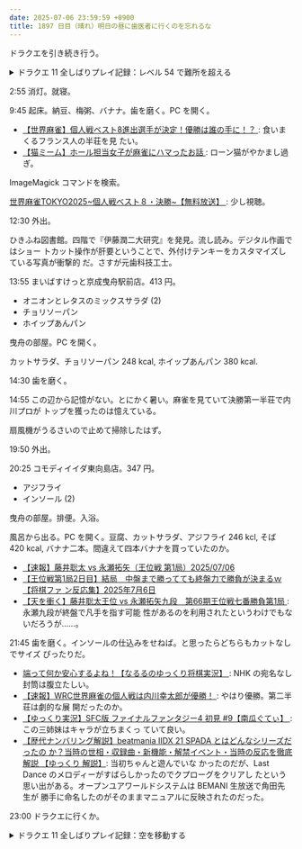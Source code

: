 ```yaml
---
date: 2025-07-06 23:59:59 +0900
title: 1897 日目（晴れ）明日の昼に歯医者に行くのを忘れるな
---
```


ドラクエを引き続き行う。

<details><summary>ドラクエ 11 全しばりプレイ記録：レベル 54 で難所を超える</summary>
<p>強敵の前に経験値稼ぎ。ロウがメガンテを使えるようになる。用途は？</p>

<p>レベルを 54 まで上げてネドラ戦。しばりなしでも苦戦した記憶がある。十回近くやり直す。
やけつく息を緩和する方法がおそらくない。一晩明けてから、けんじゃのいしがどうぐぶくろにあることを思い出す。バカ。
</p>

<p>セーニャが合流。レベル 43 のまま進む。この後はボス戦がとうぶんないはず。
ゲームのほうはガバのせいでゼーランダ山頂に行く前までしか進めず、セーブして終わる。</p>
</details>

2:55 消灯。就寝。

9:45 起床。納豆、梅粥、バナナ。歯を磨く。PC を開く。

* [【世界麻雀】個人戦ベスト8進出選手が決定！優勝は誰の手に！？
  ](https://www.youtube.com/watch?v=PvbZ4hHzJA0): 食いまくるフランス人の半荘を見
  たい。
* [【猫ミーム】ホール担当女子が麻雀にハマったお話
  ](https://www.youtube.com/watch?v=sqffqlga8jM): ローン猫がやかまし過ぎ。

ImageMagick コマンドを検索。

[世界麻雀TOKYO2025~個人戦ベスト８・決勝~【無料放送】
](https://www.youtube.com/watch?v=9sP_ePg3xgg): 少し視聴。

12:30 外出。

ひきふね図書館。四階で『伊藤潤二大研究』を発見。流し読み。デジタル作画ではショー
トカット操作が肝要ということで、外付けテンキーをカスタマイズしている写真が衝撃的
だ。さすが元歯科技工士。

13:55 まいばすけっと京成曳舟駅前店。413 円。

* オニオンとレタスのミックスサラダ (2)
* チョリソーパン
* ホイップあんパン

曳舟の部屋。PC を開く。

カットサラダ、チョリソーパン 248 kcal, ホイップあんパン 380 kcal.

14:30 歯を磨く。

14:55 この辺から記憶がない。とにかく暑い。麻雀を見ていて決勝第一半荘で内川プロが
トップを獲ったのは憶えている。

扇風機がうるさいので止めて掃除したはず。

19:50 外出。

20:25 コモディイイダ東向島店。347 円。

* アジフライ
* インソール (2)

曳舟の部屋。排便。入浴。

風呂から出る。PC を開く。豆腐、カットサラダ、アジフライ 246 kcl, そば 420 kcal,
バナナ二本。間違えて四本バナナを買っていたのか。

* [【速報】藤井聡太 vs 永瀬拓矢（王位戦 第1局）2025/07/06
  ](https://www.youtube.com/watch?v=liqmDTvpv7Y)
* [【王位戦第1局2日目】結局　中盤まで勝ってても終盤力で勝負が決まるｗ【将棋ファ
  ン反応集】2025年7月6日](https://www.youtube.com/watch?v=oaWG_q1JgrA)
* [【天を衝く】藤井聡太王位 vs 永瀬拓矢九段　第66期王位戦七番勝負第1局
  ](https://www.youtube.com/watch?v=FH_iE_JL9p0): 永瀬九段が終盤で凡手を指す可能
  性があるのを利用されたというわけでもないだろうが……。

21:45 歯を磨く。インソールの仕込みをせねば。と思ったらどちらもカットなしでサイズ
ぴったりだ。

* [端って何か安心するよね！【なるるのゆっくり将棋実況】
  ](https://www.youtube.com/watch?v=eWAh1ak7eUM): NHK の宛名なし封筒は腹立たしい。
* [【速報】WRC世界麻雀の個人戦は内川幸太郎が優勝！
  ](https://www.youtube.com/watch?v=H2U8ha5b3EA): やはり優勝。第二半荘は劇的な展
  開だったのか。
* [【ゆっくり実況】SFC版 ファイナルファンタジー4 初見 #9【南瓜ぐてぃ】
  ](https://www.youtube.com/watch?v=kMg647kDRP4): この三姉妹はキャラが立ちまくっ
  ていて良い。
* [【歴代ナンバリング解説】beatmania IIDX 21 SPADA とはどんなシリーズだったの
  か？当時の世相・収録曲・新機能・解禁イベント・当時の反応を徹底解説 【ゆっくり
  解説】](https://www.youtube.com/watch?v=FEUSNhgutN8): 当初ちゃんと遊んでいな
  かったのだが、Last Dance のメロディーがすばらしかったのでクプローグをクリアし
  たという思い出がある。オープンユアワールドシステムは BEMANI 生放送で角田先生が
  勝手に命名したのがそのままマニュアルに反映されたのだった。

23:00 ドラクエに行くか。

<details><summary>ドラクエ 11 全しばりプレイ記録：空を移動する</summary>
<p>天空のフルートを入手。浮島のイベントを終わらせるまでにオバケ二連発解禁。</p>

<p>セーランダ山キャンプ周辺で経験値稼ぎ。セーニャのやまびこ回復がボス戦で発動して欲しい。
雪原に戻っておにこんぼうを狩ったほうがいいか。</p>
</details>
